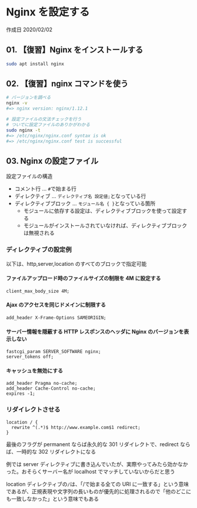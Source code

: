 # Nginx を設定する

作成日 2020/02/02

## 01. 【復習】Nginx をインストールする

```bash
sudo apt install nginx
```

## 02. 【復習】nginx コマンドを使う

```bash
# バージョンを調べる
nginx -v
#=> nginx version: nginx/1.12.1

# 設定ファイルの文法チェックを行う
# ついでに設定ファイルのありかがわかる
sudo nginx -t
#=> /etc/nginx/nginx.conf syntax is ok
#=> /etc/nginx/nginx.conf test is successful
```

## 03. Nginx の設定ファイル

設定ファイルの構造

- コメント行 ... `#`で始まる行
- ディレクティブ ... `ディレクティブ名 設定値;`となっている行
- ディレクティブブロック ... `モジュール名 { }`となっている箇所
  - モジュールに依存する設定は、ディレクティブブロックを使って設定する
  - モジュールがインストールされていなければ、ディレクティブブロックは無視される

### ディレクティブの設定例

以下は、http,server,location のすべてのブロックで指定可能

#### ファイルアップロード時のファイルサイズの制限を 4M に設定する

```text
client_max_body_size 4M;
```

#### Ajax のアクセスを同じドメインに制限する

```text
add_header X-Frame-Options SAMEORIGIN;
```

#### サーバー情報を隠蔽する HTTP レスポンスのヘッダに Nginx のバージョンを表示しない

```text
fastcgi_param SERVER_SOFTWARE nginx;
server_tokens off;
```

#### キャッシュを無効にする

```text
add_header Pragma no-cache;
add_header Cache-Control no-cache;
expires -1;
```

### リダイレクトさせる

```text
location / {
  rewrite ^(.*)$ http://www.example.com$1 redirect;
}
```

最後のフラグが permanent ならば永久的な 301 リダイレクトで、redirect ならば、一時的な 302 リダイレクトになる

例では server ディレクティブに書き込んでいたが、実際やってみたら効かなかった。おそらくサーバー名が localhost でマッチしていないからだと思う

location ディレクティブの`/`は、「/で始まる全ての URI に一致する」という意味であるが、正規表現や文字列の長いものが優先的に処理されるので「他のどこにも一致しなかった」という意味でもある
